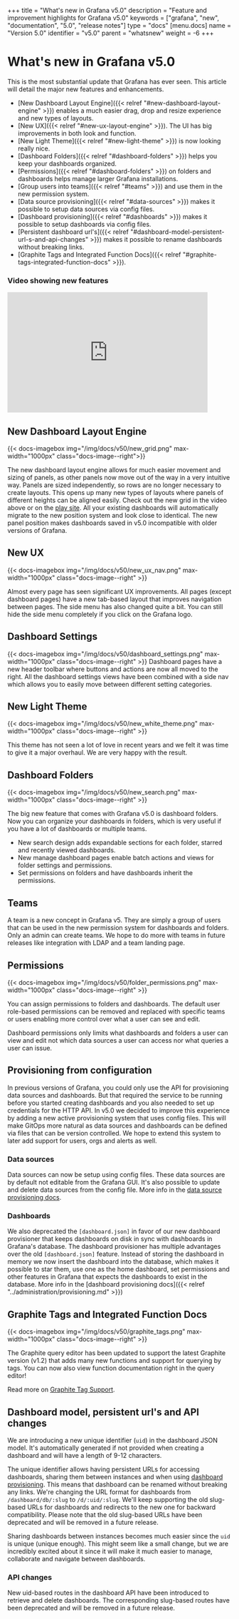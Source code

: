 +++
title = "What's new in Grafana v5.0"
description = "Feature and improvement highlights for Grafana v5.0"
keywords = ["grafana", "new", "documentation", "5.0", "release notes"]
type = "docs"
[menu.docs]
name = "Version 5.0"
identifier = "v5.0"
parent = "whatsnew"
weight = -6
+++

# What's new in Grafana v5.0

This is the most substantial update that Grafana has ever seen. This article will detail the major new features and enhancements.

- [New Dashboard Layout Engine]({{< relref "#new-dashboard-layout-engine" >}}) enables a much easier drag, drop and resize experience and new types of layouts.
- [New UX]({{< relref "#new-ux-layout-engine" >}}). The UI has big improvements in both look and function.
- [New Light Theme]({{< relref "#new-light-theme" >}}) is now looking really nice.
- [Dashboard Folders]({{< relref "#dashboard-folders" >}}) helps you keep your dashboards organized.
- [Permissions]({{< relref "#dashboard-folders" >}}) on folders and dashboards helps manage larger Grafana installations.
- [Group users into teams]({{< relref "#teams" >}}) and use them in the new permission system.
- [Data source provisioning]({{< relref "#data-sources" >}}) makes it possible to setup data sources via config files.
- [Dashboard provisioning]({{< relref "#dashboards" >}}) makes it possible to setup dashboards via config files.
- [Persistent dashboard url's]({{< relref "#dashboard-model-persistent-url-s-and-api-changes" >}}) makes it possible to rename dashboards without breaking links.
- [Graphite Tags and Integrated Function Docs]({{< relref "#graphite-tags-integrated-function-docs" >}}).

### Video showing new features

<iframe width="450" height="270" src="https://www.youtube.com/embed/Izr0IBgoTZQ?rel=0&amp;" frameborder="0" allow="autoplay; encrypted-media" allowfullscreen></iframe>
<br />

## New Dashboard Layout Engine

{{< docs-imagebox img="/img/docs/v50/new_grid.png" max-width="1000px" class="docs-image--right">}}

The new dashboard layout engine allows for much easier movement and sizing of panels, as other panels now move out of the way in
a very intuitive way. Panels are sized independently, so rows are no longer necessary to create layouts. This opens
up many new types of layouts where panels of different heights can be aligned easily. Check out the new grid in the video
above or on the [play site](https://play.grafana.org). All your existing dashboards will automatically migrate to the
new position system and look close to identical. The new panel position makes dashboards saved in v5.0 incompatible
with older versions of Grafana.

<div class="clearfix"></div>

## New UX

{{< docs-imagebox img="/img/docs/v50/new_ux_nav.png" max-width="1000px" class="docs-image--right" >}}

Almost every page has seen significant UX improvements. All pages (except dashboard pages) have a new tab-based layout that improves navigation between pages. The side menu has also changed quite a bit. You can still hide the side menu completely if you click on the Grafana logo.

<div class="clearfix"></div>

## Dashboard Settings

{{< docs-imagebox img="/img/docs/v50/dashboard_settings.png" max-width="1000px" class="docs-image--right" >}}
Dashboard pages have a new header toolbar where buttons and actions are now all moved to the right. All the dashboard
settings views have been combined with a side nav which allows you to easily move between different setting categories.

<div class="clearfix"></div>

## New Light Theme

{{< docs-imagebox img="/img/docs/v50/new_white_theme.png" max-width="1000px" class="docs-image--right" >}}

This theme has not seen a lot of love in recent years and we felt it was time to give it a major overhaul. We are very happy with the result.

<div class="clearfix"></div>

## Dashboard Folders

{{< docs-imagebox img="/img/docs/v50/new_search.png" max-width="1000px" class="docs-image--right" >}}

The big new feature that comes with Grafana v5.0 is dashboard folders. Now you can organize your dashboards in folders,
which is very useful if you have a lot of dashboards or multiple teams.

- New search design adds expandable sections for each folder, starred and recently viewed dashboards.
- New manage dashboard pages enable batch actions and views for folder settings and permissions.
- Set permissions on folders and have dashboards inherit the permissions.

## Teams

A team is a new concept in Grafana v5. They are simply a group of users that can be used in the new permission system for dashboards and folders. Only an admin can create teams.
We hope to do more with teams in future releases like integration with LDAP and a team landing page.

## Permissions

{{< docs-imagebox img="/img/docs/v50/folder_permissions.png" max-width="1000px" class="docs-image--right" >}}

You can assign permissions to folders and dashboards. The default user role-based permissions can be removed and
replaced with specific teams or users enabling more control over what a user can see and edit.

Dashboard permissions only limits what dashboards and folders a user can view and edit not which
data sources a user can access nor what queries a user can issue.

<div class="clearfix"></div>

## Provisioning from configuration

In previous versions of Grafana, you could only use the API for provisioning data sources and dashboards.
But that required the service to be running before you started creating dashboards and you also needed to
set up credentials for the HTTP API. In v5.0 we decided to improve this experience by adding a new active
provisioning system that uses config files. This will make GitOps more natural as data sources and dashboards can
be defined via files that can be version controlled. We hope to extend this system to later add support for users, orgs
and alerts as well.

### Data sources

Data sources can now be setup using config files. These data sources are by default not editable from the Grafana GUI.
It's also possible to update and delete data sources from the config file. More info in the [data source provisioning docs](/administration/provisioning/#datasources).

### Dashboards

We also deprecated the `[dashboard.json]` in favor of our new dashboard provisioner that keeps dashboards on disk
in sync with dashboards in Grafana's database. The dashboard provisioner has multiple advantages over the old
`[dashboard.json]` feature. Instead of storing the dashboard in memory we now insert the dashboard into the database,
which makes it possible to star them, use one as the home dashboard, set permissions and other features in Grafana that
expects the dashboards to exist in the database. More info in the [dashboard provisioning docs]({{< relref "../administration/provisioning.md" >}})


## Graphite Tags and Integrated Function Docs

{{< docs-imagebox img="/img/docs/v50/graphite_tags.png" max-width="1000px" class="docs-image--right" >}}

The Graphite query editor has been updated to support the latest Graphite version (v1.2) that adds
many new functions and support for querying by tags. You can now also view function documentation right in the query editor!

Read more on [Graphite Tag Support](http://graphite.readthedocs.io/en/latest/tags.html?highlight=tags).

<div class="clearfix"></div>

## Dashboard model, persistent url's and API changes

We are introducing a new unique identifier (`uid`) in the dashboard JSON model. It's automatically
generated if not provided when creating a dashboard and will have a length of 9-12 characters.

The unique identifier allows having persistent URLs for accessing dashboards, sharing them
between instances and when using [dashboard provisioning](#dashboards). This means that dashboard can
be renamed without breaking any links. We're changing the URL format for dashboards
from `/dashboard/db/:slug` to `/d/:uid/:slug`. We'll keep supporting the old slug-based URLs for dashboards
and redirects to the new one for backward compatibility. Please note that the old slug-based URLs
have been deprecated and will be removed in a future release.

Sharing dashboards between instances becomes much easier since the `uid` is unique (unique enough).
This might seem like a small change, but we are incredibly excited about it since it will make it
much easier to manage, collaborate and navigate between dashboards.

### API changes
New uid-based routes in the dashboard API have been introduced to retrieve and delete dashboards.
The corresponding slug-based routes have been deprecated and will be removed in a future release.

